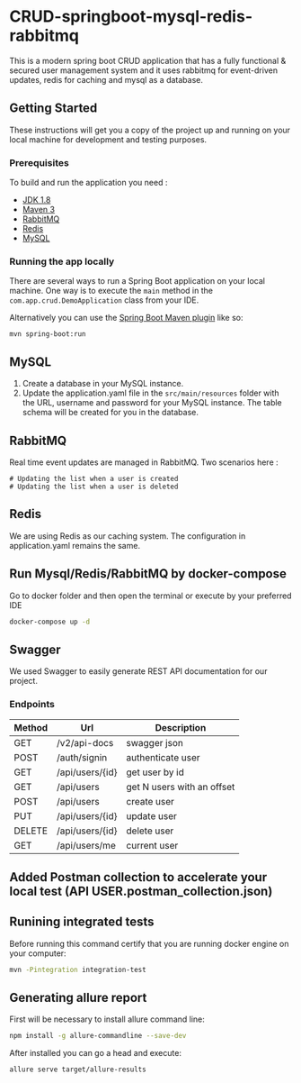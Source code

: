 # CRUD-springboot-mysql-redis-rabbitmq

This is a modern spring boot CRUD application that has a fully functional & secured user management system and it uses rabbitmq for event-driven updates, redis for caching and mysql as a database. 

## Getting Started

These instructions will get you a copy of the project up and running on your local machine for development and testing purposes.

### Prerequisites

To build and run the application you need : 

- [JDK 1.8](http://www.oracle.com/technetwork/java/javase/downloads/jdk8-downloads-2133151.html)
- [Maven 3](https://maven.apache.org)
- [RabbitMQ](https://www.rabbitmq.com/)
- [Redis](https://redis.io/)
- [MySQL](https://www.mysql.com/)

### Running the app locally

There are several ways to run a Spring Boot application on your local machine. One way is to execute the `main` method in the `com.app.crud.DemoApplication` class from your IDE.

Alternatively you can use the [Spring Boot Maven plugin](https://docs.spring.io/spring-boot/docs/current/reference/html/build-tool-plugins-maven-plugin.html) like so:

```shell
mvn spring-boot:run
```

## MySQL

1. Create a database in your MySQL instance.
2. Update the application.yaml file in the `src/main/resources` folder with the URL, username and password for your MySQL instance. The table schema will be created for you in the database.

## RabbitMQ
Real time event updates are managed in RabbitMQ. Two scenarios here : 

```shell
# Updating the list when a user is created
# Updating the list when a user is deleted
```

## Redis

We are using Redis as our caching system. The configuration in application.yaml remains the same. 

## Run Mysql/Redis/RabbitMQ by docker-compose
Go to docker folder and then open the terminal or execute by your preferred IDE
```bash
docker-compose up -d
```

## Swagger
We used Swagger to easily generate REST API documentation for our project. 

### Endpoints

|Method | 	Url		| 	Description |
|-------| ------- | ----------- |
|GET| /v2/api-docs| 	swagger json|
|POST|/auth/signin| authenticate user|
|GET|/api/users/{id}| 	get user by id|
|GET|/api/users| 	get N users with an offset|
|POST|/api/users| create user|
|PUT|/api/users/{id}| update user|
|DELETE|/api/users/{id}| delete user|
|GET|/api/users/me| current user|

## Added Postman collection to accelerate your local test (API USER.postman_collection.json)

## Runining integrated tests
Before running this command certify that you are running docker engine on your computer:
```bash
mvn -Pintegration integration-test
```


## Generating allure report
First will be necessary to install allure command line:
```bash
npm install -g allure-commandline --save-dev
```
After installed you can go a head and execute:
```bash
allure serve target/allure-results
```
